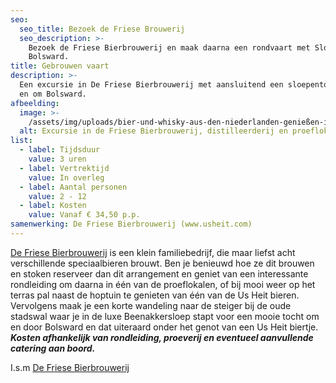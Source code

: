 ```yaml
---
seo:
  seo_title: Bezoek de Friese Brouwerij
  seo_description: >-
    Bezoek de Friese Bierbrouwerij en maak daarna een rondvaart met Sloepverhuur
    Bolsward.
title: Gebrouwen vaart
description: >-
  Een excursie in De Friese Bierbrouwerij met aansluitend een sloepentocht door
  en om Bolsward.
afbeelding:
  image: >-
    /assets/img/uploads/bier-und-whisky-aus-den-niederlanden-genießen-in-der-brauerei-us-heit.JPG
  alt: Excursie in de Friese Bierbrouwerij, distilleerderij en proeflokaal
list:
  - label: Tijdsduur
    value: 3 uren
  - label: Vertrektijd
    value: In overleg
  - label: Aantal personen
    value: 2 - 12
  - label: Kosten
    value: Vanaf € 34,50 p.p.
samenwerking: De Friese Bierbrouwerij (www.usheit.com)
---
```


<a target="_blank" rel="noopener" href="https://www.usheit.com">De Friese Bierbrouwerij</a> is een klein familiebedrijf, die maar liefst acht verschillende speciaalbieren brouwt. Ben je benieuwd hoe ze dit brouwen en stoken reserveer dan dit arrangement en geniet van een interessante rondleiding om daarna in één van de proeflokalen, of bij mooi weer op het terras pal naast de hoptuin te genieten van één van de Us Heit bieren. Vervolgens maak je een korte wandeling naar de steiger bij de oude stadswal waar je in de luxe Beenakkersloep stapt voor een mooie tocht om en door Bolsward en dat uiteraard onder het genot van een Us Heit biertje. ***Kosten afhankelijk van rondleiding, proeverij en eventueel aanvullende catering aan boord.***

I.s.m&nbsp;<a target="_blank" rel="noopener" href="https://www.usheit.com">De Friese Bierbrouwerij</a>
